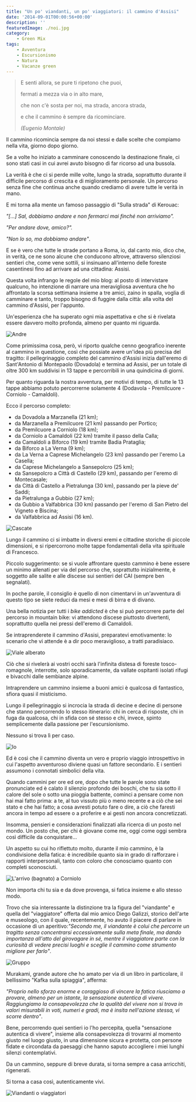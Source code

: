 ```yaml
---
title: "Un po' viandanti, un po' viaggiatori: il cammino d'Assisi"
date: '2014-09-01T00:00:56+00:00'
description: ''
featuredImage: ./noi.jpg
category:
    - Green Mix
tags:
    - Avventura
    - Escursionismo
    - Natura
    - Vacanze green
---
```



> E senti allora, se pure ti ripetono che puoi,
> 
> fermati a mezza via o in alto mare,
> 
> che non c'è sosta per noi, ma strada, ancora strada,
> 
> e che il cammino è sempre da ricominciare.
> 
> _(Eugenio Montale)_

Il cammino ricomincia sempre da noi stessi e dalle scelte che compiamo nella vita, giorno dopo giorno.

Se a volte ho iniziato a camminare conoscendo la destinazione finale, ci sono stati casi in cui avrei avuto bisogno di far ricorso ad una bussola.

La verità è che ci si perde mille volte, lungo la strada, soprattutto durante il difficile percorso di crescita e di miglioramento personale. Un percorso senza fine che continua anche quando crediamo di avere tutte le verità in mano.

E mi torna alla mente un famoso passaggio di "Sulla strada" di Kerouac:

*"\[...\] Sal, dobbiamo andare e non fermarci mai finché non arriviamo".*

*"Per andare dove, amico?".*

*"Non lo so, ma dobbiamo andare"*.

E se è vero che tutte le strade portano a Roma, io, dal canto mio, dico che, in verità, ce ne sono alcune che conducono altrove, attraverso silenziosi sentieri che, come vene sottili, si insinuano all'interno delle foreste casentinesi fino ad arrivare ad una cittadina: Assisi.

Questa volta infrango le regole del mio blog: al posto di intervistare qualcuno, ho intenzione di narrare una meravigliosa avventura che ho affrontato la scorsa settimana insieme a tre amici, zaino in spalla, voglia di camminare e tanto, troppo bisogno di fuggire dalla città: alla volta del cammino d'Assisi, per l'appunto.

Un'esperienza che ha superato ogni mia aspettativa e che si è rivelata essere davvero molto profonda, almeno per quanto mi riguarda.

![Andre](./andre-luce.jpg)

Come primissima cosa, però, vi riporto qualche cenno geografico inerente al cammino in questione, così che possiate avere un'idea più precisa del tragitto: il pellegrinaggio completo del cammino d'Assisi inizia dall'eremo di Sant'Antonio di Montepaolo (Dovadola) e termina ad Assisi, per un totale di oltre 300 km suddivisi in 13 tappe e percorribili in una quindicina di giorni.

Per quanto riguarda la nostra avventura, per motivi di tempo, di tutte le 13 tappe abbiamo potuto percorrerne solamente 4 (Dodavola - Premilcuore - Corniolo - Camaldoli).

Ecco il percorso completo:

- da Dovadola a Marzanella (21 km);
- da Marzanella a Premilcuore (21 km) passando per Portico;
- da Premilcuore a Corniolo (18 km);
- da Corniolo a Camaldoli (22 km) tramite il passo della Calla;
- da Camaldoli a Biforco (19 km) tramite Badia Prataglia;
- da Biforco a La Verna (9 km);
- da La Verna a Caprese Michelangelo (23 km) passando per l'eremo La Casella;
- da Caprese Michelangelo a Sansepolcro (25 km);
- da Sansepolcro a Città di Castello (29 km), passando per l'eremo di Montecasale;
- da Città di Castello a Pietralunga (30 km), passando per la pieve de' Saddi;
- da Pietralunga a Gubbio (27 km);
- da Gubbio a Valfabbrica (30 km) passando per l'eremo di San Pietro del Vigneto e Biscina;
- da Valfabbrica ad Assisi (16 km).

![Cascate](./cascate.jpg)

Lungo il cammino ci si imbatte in diversi eremi e cittadine storiche di piccole dimensioni, e si ripercorrono molte tappe fondamentali della vita spirituale di Francesco.

Piccolo suggerimento: se si vuole affrontare questo cammino è bene essere un minimo allenati per via del percorso che, soprattutto inizialmente, è soggetto alle salite e alle discese sui sentieri del CAI (sempre ben segnalati).

In poche parole, il consiglio è quello di non cimentarvi in un'avventura di questo tipo se siete reduci da mesi e mesi di birra e di divano.

Una bella notizia per tutti i *bike addicted* è che si può percorrere parte del percorso in mountain bike: vi attendono discese piuttosto divertenti, soprattutto quella nei pressi dell'eremo di Camaldoli.

Se intraprenderete il cammino d'Assisi, preparatevi emotivamente: lo scenario che vi attende è a dir poco meraviglioso, a tratti paradisiaco.

![Viale alberato](./viale-alberato.jpg)

Ciò che si rivelerà ai vostri occhi sarà l'infinita distesa di foreste tosco-romagnole, interrotte, solo sporadicamente, da vallate ospitanti isolati rifugi e bivacchi dalle sembianze alpine.

Intraprendere un cammino insieme a buoni amici è qualcosa di fantastico, sfiora quasi il misticismo.

Lungo il pellegrinaggio si incrocia la strada di decine e decine di persone che stanno percorrendo lo stesso itinerario: chi in cerca di risposte, chi in fuga da qualcosa, chi in sfida con sé stesso e chi, invece, spinto semplicemente dalla passione per l'escursionismo.

Nessuno si trova lì per caso.

![Io](./io.jpg)

Ed è così che il cammino diventa un vero e proprio viaggio introspettivo in cui l'aspetto avventuroso diviene quasi un fattore secondario. E i sentieri assumono i connotati simbolici della vita.

Quando cammini per ore ed ore, dopo che tutte le parole sono state pronunciate ed è calato il silenzio profondo dei boschi, che tu sia sotto il calore del sole o sotto una pioggia battente, cominci a pensare come non hai mai fatto prima: a te, al tuo vissuto più o meno recente e a ciò che sei stato e che hai fatto; a cosa avresti potuto fare o dire, a ciò che faresti ancora in tempo ad essere o a proferire e ai gesti non ancora concretizzati.

Insomma, pensieri e considerazioni finalizzati alla ricerca di un posto nel mondo. Un posto che, per chi è giovane come me, oggi come oggi sembra così difficile da conquistare...

Un aspetto su cui ho riflettuto molto, durante il mio cammino, è la condivisione della fatica: è incredibile quanto sia in grado di rafforzare i rapporti interpersonali, tanto con coloro che conosciamo quanto con completi sconosciuti.

![L'arrivo (bagnato) a Corniolo](./arrivo-corniolo.jpg)

Non importa chi tu sia e da dove provenga, si fatica insieme e allo stesso modo.

Trovo che sia interessante la distinzione tra la figura del "viandante" e quella del "viaggiatore" offerta dal mio amico Diego Galizzi, storico dell'arte e museologo, con il quale, recentemente, ho avuto il piacere di parlare in occasione di un aperitivo:*"Secondo me, il viandante è colui che percorre un tragitto senza concentrarsi eccessivamente sulla meta finale, ma dando importanza all'atto del girovagare in sé, mentre il viaggiatore parte con la curiosità di vedere precisi luoghi e sceglie il cammino come strumento migliore per farlo"*.

![Gruppo](./gruppo.jpg)

Murakami, grande autore che ho amato per via di un libro in particolare, il bellissimo "Kafka sulla spiaggia", afferma:

*"Proprio nello sforzo enorme e coraggioso di vincere la fatica riusciamo a provare, almeno per un istante, la sensazione autentica di vivere. Raggiungiamo la consapevolezza che la qualità del vivere non si trova in valori misurabili in voti, numeri e gradi, ma è insita nell'azione stessa, vi scorre dentro"*.

Bene, percorrendo quei sentieri io l'ho percepita, quella "sensazione autentica di vivere", insieme alla consapevolezza di trovarmi al momento giusto nel luogo giusto, in una dimensione sicura e protetta, con persone fidate e circondata da paesaggi che hanno saputo accogliere i miei lunghi silenzi contemplativi.

Da un cammino, seppure di breve durata, si torna sempre a casa arricchiti, rigenerati.

Si torna a casa così, autenticamente vivi.

![Viandanti o viaggiatori](./viandanti-o-viaggiatori.jpg)